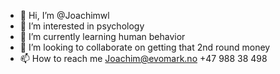 - 👋 Hi, I’m @Joachimwl
- 👀 I’m interested in psychology
- 🌱 I’m currently learning human behavior
- 💞️ I’m looking to collaborate on getting that 2nd round money 
- 📫 How to reach me Joachim@evomark.no +47 988 38 498

<!---
Joachimwl/Joachimwl is a ✨ special ✨ repository because its `README.md` (this file) appears on your GitHub profile.
You can click the Preview link to take a look at your changes.
--->

